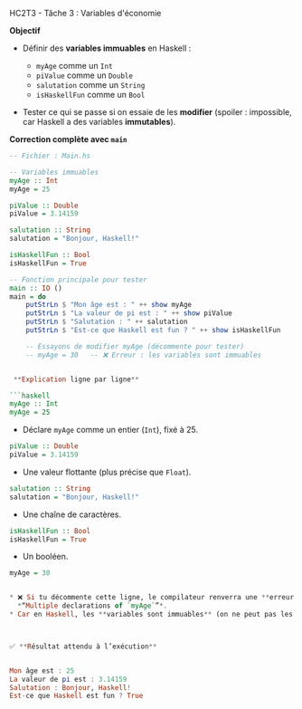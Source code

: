 HC2T3 - Tâche 3 : Variables d'économie



 **Objectif**

* Définir des **variables immuables** en Haskell :

  * `myAge` comme un `Int`
  * `piValue` comme un `Double`
  * `salutation` comme un `String`
  * `isHaskellFun` comme un `Bool`
* Tester ce qui se passe si on essaie de les **modifier** (spoiler : impossible, car Haskell a des variables **immutables**).


 **Correction complète avec `main`**

```haskell
-- Fichier : Main.hs

-- Variables immuables
myAge :: Int
myAge = 25

piValue :: Double
piValue = 3.14159

salutation :: String
salutation = "Bonjour, Haskell!"

isHaskellFun :: Bool
isHaskellFun = True

-- Fonction principale pour tester
main :: IO ()
main = do
    putStrLn $ "Mon âge est : " ++ show myAge
    putStrLn $ "La valeur de pi est : " ++ show piValue
    putStrLn $ "Salutation : " ++ salutation
    putStrLn $ "Est-ce que Haskell est fun ? " ++ show isHaskellFun

    -- Essayons de modifier myAge (décommente pour tester)
    -- myAge = 30   -- ❌ Erreur : les variables sont immuables


 **Explication ligne par ligne**

```haskell
myAge :: Int
myAge = 25
```

* Déclare `myAge` comme un entier (`Int`), fixé à 25.

```haskell
piValue :: Double
piValue = 3.14159
```

* Une valeur flottante (plus précise que `Float`).

```haskell
salutation :: String
salutation = "Bonjour, Haskell!"
```

* Une chaîne de caractères.

```haskell
isHaskellFun :: Bool
isHaskellFun = True
```

* Un booléen.

```haskell
myAge = 30


* ❌ Si tu décommente cette ligne, le compilateur renverra une **erreur** :
  *“Multiple declarations of `myAge`”*.
* Car en Haskell, les **variables sont immuables** (on ne peut pas les réassigner).



✅ **Résultat attendu à l’exécution**


Mon âge est : 25
La valeur de pi est : 3.14159
Salutation : Bonjour, Haskell!
Est-ce que Haskell est fun ? True
